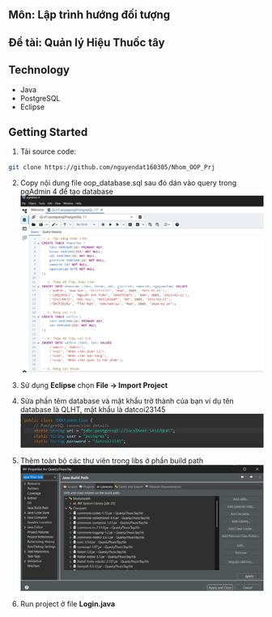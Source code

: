 
## Môn: Lập trình hướng đối tượng
## Đề tài: **Quản lý Hiệu Thuốc tây**

>
## Technology
- Java
- PostgreSQL
- Eclipse

## Getting Started
1. Tải source code:
```sh
git clone https://github.com/nguyendat160305/Nhom_OOP_Prj
```
2. Copy nội dung file oop_database.sql sau đó dán vào query trong pgAdmin 4 để tạo database 
![alt text](image-2.png)

3. Sử dụng **Eclipse** chọn **File -> Import Project**
4. Sửa phần têm database và mật khẩu trở thành của bạn 
ví dụ tên database là QLHT, mật khẩu là datcoi23145
![alt text](image.png) 
5. Thêm toàn bộ các thư viên trong libs ở phần build path
![alt text](image-1.png)
6. Run project ở file **Login.java**


